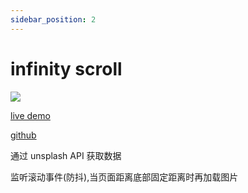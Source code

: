 ```yaml
---
sidebar_position: 2
---
```


# infinity scroll

![](./images/infinity-scroll.png)

[live demo](https://cyh-infinity-scroll.netlify.app/)

[github](https://github.com/cyhfe/infinity-scroll)

通过 unsplash API 获取数据

监听滚动事件(防抖),当页面距离底部固定距离时再加载图片
